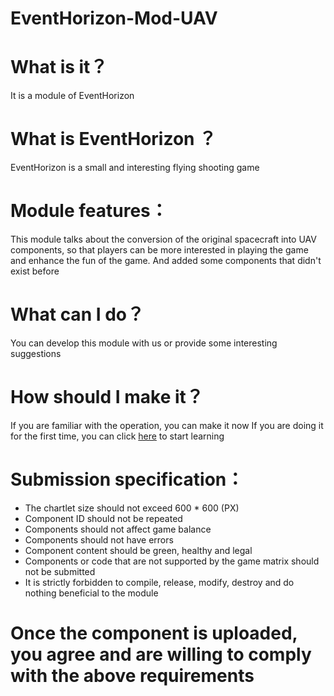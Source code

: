 # EventHorizon-Mod-UAV
# What is it？
It is a module of EventHorizon
</br>
# What is EventHorizon ？
EventHorizon is a small and interesting flying shooting game 
</br>
# Module features：
This module talks about the conversion of the original spacecraft into UAV components, so that players can be more interested in playing the game and enhance the fun of the game. And added some components that didn't exist before
</br>
# What can I do？  
You can develop this module with us or provide some interesting suggestions
</br>
# How should I make it？
If you are familiar with the operation, you can make it now
If you are doing it for the first time, you can click <a href="https://github.com/LuoYinChuan/EventHorizon-Mod-UAV/wiki/Put-the-editor-into-the-database">here</a> to start learning
</br>
# Submission specification：
  * The chartlet size should not exceed 600 * 600 (PX)
  * Component ID should not be repeated
  * Components should not affect game balance
  * Components should not have errors
  * Component content should be green, healthy and legal
  * Components or code that are not supported by the game matrix should not be submitted
  * It is strictly forbidden to compile, release, modify, destroy and do nothing beneficial to the module</br>

<h1>Once the component is uploaded, you agree and are willing to comply with the above requirements</h1>
